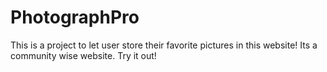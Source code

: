 # PhotographPro

This is a project to let user store their favorite pictures in this website! Its a community wise website. Try it out!
